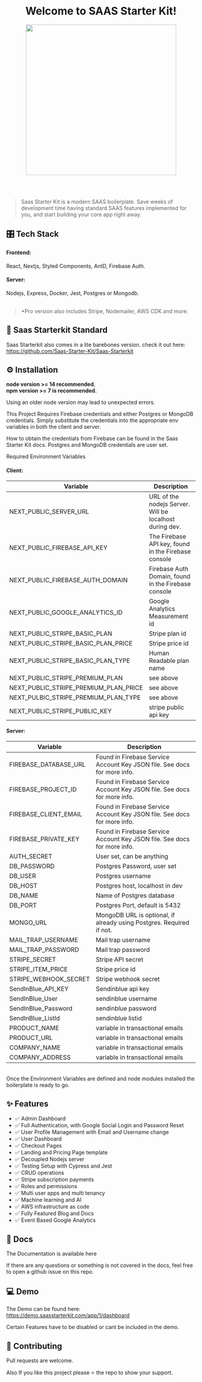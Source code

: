 <h1 align="center">Welcome to SAAS Starter Kit!
</h1>
<p align="center">
  <img height="auto" width="400px" src="https://user-images.githubusercontent.com/24860061/113771653-839ae180-96d8-11eb-9df5-49a856019be4.png" />
<p align="center">
<br />
<br />
 
> Saas Starter Kit is a modern SAAS boilerplate. Save weeks of development time having standard SAAS features implemented for you, and start building your core app right away. 


## 🎛 Tech Stack 
#### Frontend:
React, Nextjs, Styled Components, AntD, Firebase Auth. 

#### Server: 
Nodejs, Express, Docker, Jest, Postgres or Mongodb.  
<br />

> *Pro version also includes Stripe, Nodemailer, AWS CDK and more. 
  
## 🧿 Saas Starterkit Standard 
 
Saas Starterkit also comes in a lite barebones version. check it out here: 
  https://github.com/Saas-Starter-Kit/Saas-Starterkit

## ⚙️ Installation

<strong>node version >= 14 recommended.</strong>
<br />
<strong>npm version >= 7 is recommended.</strong> 

Using an older node version may lead to unexpected errors.

This Project Requires Firebase credentials and either Postgres or MongoDB credentials. 
Simply substitute the credentials into the appropriate env variables in both the client and server. 

How to obtain the credentials from Firebase can be found in the Saas Starter Kit docs. Postgres and MongoDB credentials are user set. 

Required Environment Variables

#### Client:

| Variable  | Description |
| ------------- | ------------- |
| NEXT_PUBLIC_SERVER_URL | URL of the nodejs Server. Will be localhost during dev. |
| NEXT_PUBLIC_FIREBASE_API_KEY | The Firebase API key, found in the Firebase console |
| NEXT_PUBLIC_FIREBASE_AUTH_DOMAIN  | Firebase Auth Domain, found in the Firebase console  |
| NEXT_PUBLIC_GOOGLE_ANALYTICS_ID | Google Analytics Measurement id |
| NEXT_PUBLIC_STRIPE_BASIC_PLAN | Stripe plan id |
| NEXT_PUBLIC_STRIPE_BASIC_PLAN_PRICE | Stripe price id |
| NEXT_PUBLIC_STRIPE_BASIC_PLAN_TYPE | Human Readable plan name |
| NEXT_PUBLIC_STRIPE_PREMIUM_PLAN | see above |
| NEXT_PUBLIC_STRIPE_PREMIUM_PLAN_PRICE | see above |
| NEXT_PULBIC_STRIPE_PREMIUM_PLAN_TYPE | see above |
| NEXT_PUBLIC_STRIPE_PUBLIC_KEY | stripe public api key |
  


#### Server:

| Variable  | Description |
| ------------- | ------------- |
| FIREBASE_DATABASE_URL | Found in Firebase Service Account Key JSON file. See docs for more info. |
| FIREBASE_PROJECT_ID | Found in Firebase Service Account Key JSON file. See docs for more info. |
| FIREBASE_CLIENT_EMAIL | Found in Firebase Service Account Key JSON file. See docs for more info. |
| FIREBASE_PRIVATE_KEY | Found in Firebase Service Account Key JSON file. See docs for more info. |
| AUTH_SECRET | User set, can be anything |
| DB_PASSWORD | Postgres Password, user set |
| DB_USER | Postgres username |
| DB_HOST | Postgres host, localhost in dev |
| DB_NAME | Name of Postgres database |
| DB_PORT | Postgres Port, default is 5432 |
| MONGO_URL | MongoDB URL is optional, if already using Postgres. Required if not. |
| MAIL_TRAP_USERNAME | Mail trap username |
| MAIL_TRAP_PASSWORD | Mail trap password |
| STRIPE_SECRET | Stripe API secret |
| STRIPE_ITEM_PRICE | Stripe price id |
| STRIPE_WEBHOOK_SECRET | Stripe webhook secret |
| SendInBlue_API_KEY | Sendinblue api key |
| SendInBlue_User | sendinblue username |
| SendInBlue_Password | sendinblue password |
| SendInBlue_ListId | sendinblue listid |
| PRODUCT_NAME |  variable in transactional emails |
| PRODUCT_URL | variable in transactional emails |
| COMPANY_NAME |  variable in transactional emails |
| COMPANY_ADDRESS |  variable in transactional emails |

  
<br />
Once the Environment Variables are defined and node modules installed the boilerplate is ready to go. 

## ✨ Features
-  ✅  Admin Dashboard
-  ✅  Full Authentication, with Google Social Login and Password Reset
-  ✅  User Profile Management with Email and Username change
-  ✅  User Dashboard
-  ✅  Checkout Pages
-  ✅  Landing and Pricing Page template
-  ✅  Decoupled Nodejs server
-  ✅  Testing Setup with Cypress and Jest
-  ✅  CRUD operations
-  ✅  Stripe subscription payments
-  ✅  Roles and permissions
-  ✅  Multi user apps and multi tenancy
-  ✅  Machine learning and AI
-  ✅  AWS infrastructure as code
-  ✅  Fully Featured Blog and Docs
-  ✅  Event Based Google Analytics

## 📜 Docs 

The Documentation is available here

If  there are any questions or something is not covered in the docs, feel free to open a github issue on this repo. 

##  💻 Demo
The Demo can be found here: https://demo.saasstarterkit.com/app/1/dashboard

Certain Features have to be disabled or cant be included in the demo. 


## 🤝 Contributing

Pull requests are welcome.

Also If you like this project please ⭐️ the repo to show your support.  
